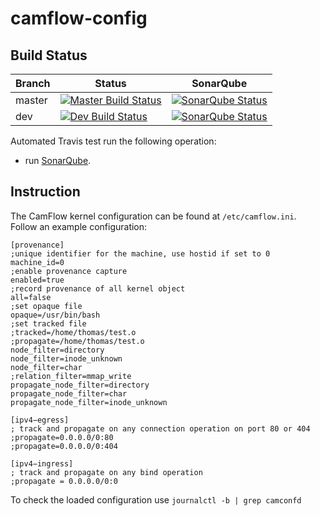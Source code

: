 # camflow-config

## Build Status

| Branch | Status                                                                                  | SonarQube |
|--------|-----------------------------------------------------------------------------------------|-----------|
| master | [![Master Build Status](https://api.travis-ci.org/CamFlow/camflow-config.svg)](https://travis-ci.org/CamFlow/camflow-config/branches)  |[![SonarQube Status](https://sonarqube.com//api/badges/gate?key=camflow%3Aconfig)](https://sonarqube.com/dashboard?id=camflow%3Aconfig)   |
| dev    | [![Dev Build Status](https://api.travis-ci.org/CamFlow/camflow-config.svg?branch=dev)](https://travis-ci.org/CamFlow/camflow-config/branches)      |[![SonarQube Status](https://sonarqube.com//api/badges/gate?key=camflow%3Aconfig%3Adev)](https://sonarqube.com/dashboard?id=camflow%3Aconfig%3Adev)   |

Automated Travis test run the following operation:
- run [SonarQube](https://sonarqube.com).

## Instruction

The CamFlow kernel configuration can be found at `/etc/camflow.ini`. Follow an example configuration:

```
[provenance]
;unique identifier for the machine, use hostid if set to 0
machine_id=0
;enable provenance capture
enabled=true
;record provenance of all kernel object
all=false
;set opaque file
opaque=/usr/bin/bash
;set tracked file
;tracked=/home/thomas/test.o
;propagate=/home/thomas/test.o
node_filter=directory
node_filter=inode_unknown
node_filter=char
;relation_filter=mmap_write
propagate_node_filter=directory
propagate_node_filter=char
propagate_node_filter=inode_unknown

[ipv4−egress]
; track and propagate on any connection operation on port 80 or 404
;propagate=0.0.0.0/0:80
;propagate=0.0.0.0/0:404

[ipv4−ingress]
; track and propagate on any bind operation
;propagate = 0.0.0.0/0:0
```

To check the loaded configuration use `journalctl -b | grep camconfd`
